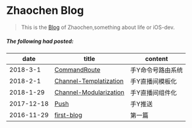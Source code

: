 # Zhaochen Blog

>This is the [Blog](https://dawnotdown.github.io/) of Zhaochen,something about life or iOS-dev.

##### The following had posted:  

date | title | content
---- | --- | --- 
2018-3-1 | [CommandRoute](https://dawnotdown.github.io/2018/03/01/CommandRoute/)  | 手Y命令号路由系统
2018-2-1 | [Channel-Templatization](https://dawnotdown.github.io/2018/02/01/Channel-Templatization/)  | 手Y直播间模板化
2018-1-29 | [Channel-Modularization](https://dawnotdown.github.io/2018/01/29/Channel-Modularization/)  | 手Y直播间组件化
2017-12-18 | [Push](https://dawnotdown.github.io/2017/12/18/Push/) | 手Y推送
2016-11-29 |  [first-blog](https://dawnotdown.github.io/2016/11/29/first-blog/) | 第一篇